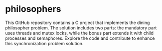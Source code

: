 # philosophers
This GitHub repository contains a C project that implements the dining philosopher problem. The solution includes two parts: the mandatory part uses threads and mutex locks, while the bonus part extends it with child processes and semaphores. Explore the code and contribute to enhance this synchronization problem solution.
